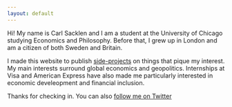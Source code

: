 ```yaml
---
layout: default
---
```


<div class="lead pretty-links">
  Hi! My name is Carl Sacklen and I am a student at the University of Chicago studying Economics and Philosophy. Before that, I grew up in London and am a citizen of both Sweden and Britain.

  I made this website to publish [side-projects](/projects) on things that pique my interest. My main interests surround global economics and geopolitics. Internships at Visa and American Express have also made me particularly interested in economic develeopment and financial inclusion. 

  Thanks for checking in. You can also [follow me on Twitter](https://twitter.com/csacklen)
</div>
